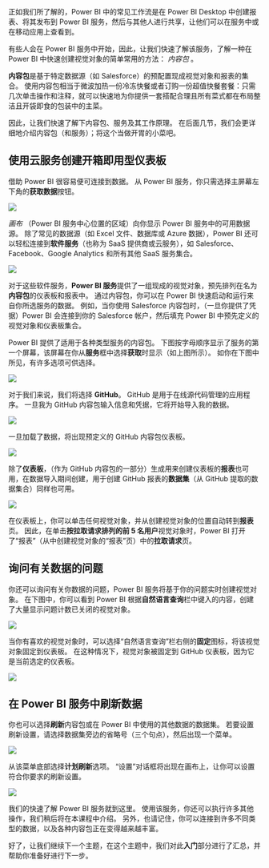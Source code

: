 正如我们所了解的，Power BI 中的常见工作流是在 Power BI Desktop 中创建报表、将其发布到 Power BI 服务，然后与其他人进行共享，让他们可以在服务中或在移动应用上查看到。

有些人会在 Power BI 服务中开始，因此，让我们快速了解该服务，了解一种在 Power BI 中快速创建视觉对象的简单常用的方法： *内容包* 。

**内容包**是基于特定数据源（如 Salesforce）的预配置现成视觉对象和报表的集合。 使用内容包相当于微波加热一份冷冻快餐或者订购一份超值快餐套餐：只需几次单击操作和注释，就可以快速地为你提供一套搭配合理且所有菜式都在布局整洁且开袋即食的包装中的主菜。

因此，让我们快速了解下内容包、服务及其工作原理。 在后面几节，我们会更详细地介绍内容包（和服务）；将这个当做开胃的小菜吧。

## <a name="create-out-of-the-box-dashboards-with-cloud-services"></a>使用云服务创建开箱即用型仪表板
借助 Power BI 很容易便可连接到数据。 从 Power BI 服务，你只需选择主屏幕左下角的**获取数据**按钮。

![](media/0-3-dashboards-cloud-services/c0a3_1.png)

*画布* （Power BI 服务中心位置的区域）向你显示 Power BI 服务中的可用数据源。 除了常见的数据源（如 Excel 文件、数据库或 Azure 数据），Power BI 还可以轻松连接到**软件服务**（也称为 SaaS 提供商或云服务），如 Salesforce、Facebook、Google Analytics 和所有其他 SaaS 服务集合。

![](media/0-3-dashboards-cloud-services/c0a3_2.png)

对于这些软件服务，**Power BI 服务**提供了一组现成的视觉对象，预先排列在名为**内容包**的仪表板和报表中。 通过内容包，你可以在 Power BI 快速启动和运行来自你所选服务的数据。 例如，当你使用 Salesforce 内容包时，（一旦你提供了凭据）Power BI 会连接到你的 Salesforce 帐户，然后填充 Power BI 中预先定义的视觉对象和仪表板集合。

Power BI 提供了适用于各种类型服务的内容包。 下图按字母顺序显示了服务的第一个屏幕，该屏幕在你从**服务**框中选择**获取**时显示（如上图所示）。 如你在下图中所见，有许多选项可供选择。

![](media/0-3-dashboards-cloud-services/c0a3_3.png)

对于我们来说，我们将选择 **GitHub**。 GitHub 是用于在线源代码管理的应用程序。 一旦我为 GitHub 内容包输入信息和凭据，它将开始导入我的数据。

![](media/0-3-dashboards-cloud-services/c0a3_4.png)

一旦加载了数据，将出现预定义的 GitHub 内容包仪表板。

![](media/0-3-dashboards-cloud-services/c0a3_5.png)

除了**仪表板**，（作为 GitHub 内容包的一部分）生成用来创建仪表板的**报表**也可用，在数据导入期间创建，用于创建 GitHub 报表的**数据集**（从 GitHub 提取的数据集合）同样也可用。

![](media/0-3-dashboards-cloud-services/c0a3_6.png)

在仪表板上，你可以单击任何视觉对象，并从创建视觉对象的位置自动转到**报表**页。 因此，在单击**按拉取请求排列的前 5 名用户**视觉对象时，Power BI 打开了“报表”（从中创建视觉对象的“报表”页）中的**拉取请求**页。

## <a name="asking-questions-of-your-data"></a>询问有关数据的问题
你还可以询问有关你数据的问题，Power BI 服务将基于你的问题实时创建视觉对象。 在下图中，你可以看到 Power BI 根据**自然语言查询**栏中键入的内容，创建了大量显示问题计数已关闭的视觉对象。

![](media/0-3-dashboards-cloud-services/c0a3_7.png)

当你有喜欢的视觉对象时，可以选择“自然语言查询”栏右侧的**固定**图标，将该视觉对象固定到仪表板。 在这种情况下，视觉对象被固定到 GitHub 仪表板，因为它是当前选定的仪表板。

![](media/0-3-dashboards-cloud-services/c0a3_8.png)

## <a name="refreshing-data-in-the-power-bi-service"></a>在 Power BI 服务中刷新数据
你也可以选择**刷新**内容包或在 Power BI 中使用的其他数据的数据集。 若要设置刷新设置，请选择数据集旁边的省略号（三个句点），然后出现一个菜单。

![](media/0-3-dashboards-cloud-services/c0a3_9.png)

从该菜单底部选择**计划刷新**选项。 “设置”对话框将出现在画布上，让你可以设置符合你要求的刷新设置。

![](media/0-3-dashboards-cloud-services/c0a3_10.png)

我们的快速了解 Power BI 服务就到这里。 使用该服务，你还可以执行许多其他操作，我们稍后将在本课程中介绍。 另外，也请记住，你可以连接到许多不同类型的数据，以及各种内容包正在变得越来越丰富。

好了，让我们继续下一个主题，在这个主题中，我们对此**入门**部分进行了汇总，并帮助你准备好进行下一步。

